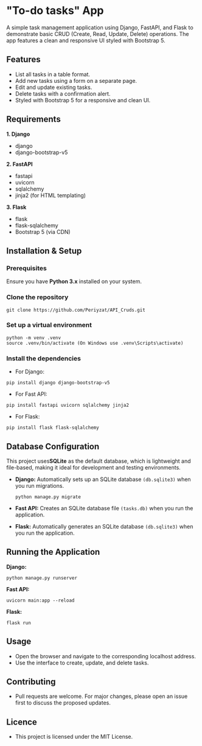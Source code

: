 #  "To-do tasks"  App
A simple task management application using Django, FastAPI, and Flask to demonstrate basic CRUD (Create, Read, Update, Delete) operations. The app features a clean and responsive UI styled with Bootstrap 5.
## Features
- List all tasks in a table format.
- Add new tasks using a form on a separate page.
- Edit and update existing tasks.
- Delete tasks with a confirmation alert.
- Styled with Bootstrap 5 for a responsive and clean UI.
## Requirements
**1. Django**  
- django
- django-bootstrap-v5  

**2. FastAPI**  
- fastapi  
- uvicorn  
- sqlalchemy  
- jinja2 (for HTML templating)  

**3. Flask**  
- flask  
- flask-sqlalchemy  
- Bootstrap 5 (via CDN)  
   
## Installation & Setup
### Prerequisites
 Ensure you have **Python 3.x** installed on your system.
 
### Clone the repository
```
git clone https://github.com/Periyzat/API_Cruds.git
```
### Set up a virtual environment
```
python -m venv .venv
source .venv/bin/activate (On Windows use .venv\Scripts\activate)
```
### Install the dependencies
- For Django:

`pip install django django-bootstrap-v5` 
- For Fast API: 

`pip install fastapi uvicorn sqlalchemy jinja2`
- For Flask:

`pip install flask flask-sqlalchemy`
## Database Configuration
This project uses**SQLite** as the default database, which is lightweight and file-based, making it ideal for development and testing environments.
- **Django:** Automatically sets up an SQLite database `(db.sqlite3)` when you run migrations.

  `python manage.py migrate`
- **Fast API:** Creates an SQLite database file `(tasks.db)` when you run the application.
- **Flask:** Automatically generates an SQLite database `(db.sqlite3)` when you run the application.
 ## Running the Application
**Django:** 

`python manage.py runserver`

**Fast API:** 

`uvicorn main:app --reload`

**Flask:**

`flask run`
## Usage
- Open the browser and navigate to the corresponding localhost address.
- Use the interface to create, update, and delete tasks.
## Contributing
- Pull requests are welcome. For major changes, please open an issue first to discuss the proposed updates. 
## Licence
- This project is licensed under the MIT License.
